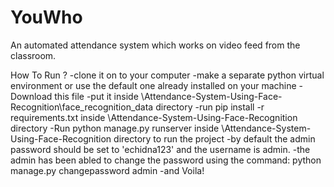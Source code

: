 # YouWho
An automated attendance system which works on video feed from the classroom.

How To Run ?
-clone it on to your computer
-make a separate python virtual environment or use the default one already installed on your machine
-Download this file
-put it inside \Attendance-System-Using-Face-Recognition\face_recognition_data directory
-run pip install -r requirements.txt inside \Attendance-System-Using-Face-Recognition directory
-Run python manage.py runserver inside \Attendance-System-Using-Face-Recognition directory to run the project
-by default the admin password should be set to 'echidna123' and the username is admin.
-the admin has been abled to change the password using the command:
	 		python manage.py changepassword admin
-and Voila!
